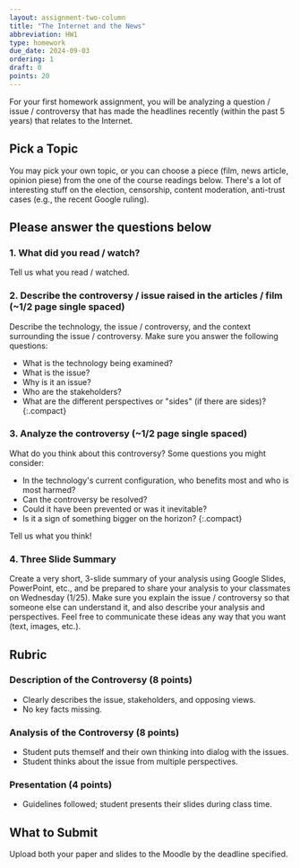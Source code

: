 ```yaml
---
layout: assignment-two-column
title: "The Internet and the News"
abbreviation: HW1
type: homework
due_date: 2024-09-03
ordering: 1
draft: 0
points: 20
---
```


For your first homework assignment, you will be analyzing a question / issue / controversy that has made the headlines recently (within the past 5 years) that relates to the Internet. 

## Pick a Topic
You may pick your own topic, or you can choose a piece (film, news article, opinion piese) from the one of the course readings below. There's a lot of interesting stuff on the election, censorship, content moderation, anti-trust cases (e.g., the recent Google ruling).

## Please answer the questions below

### 1. What did you read / watch?
Tell us what you read / watched.

### 2. Describe the controversy / issue raised in the articles / film (~1/2 page single spaced)
Describe the technology, the issue / controversy, and the context surrounding the issue / controversy. Make sure you answer the following questions:

* What is the technology being examined?
* What is the issue?
* Why is it an issue?
* Who are the stakeholders?
* What are the different perspectives or "sides" (if there are sides)?
{:.compact}

### 3. Analyze the controversy (~1/2 page single spaced)
What do you think about this controversy? Some questions you might consider:

* In the technology's current configuration, who benefits most and who is most harmed?
* Can the controversy be resolved?
* Could it have been prevented or was it inevitable?
* Is it a sign of something bigger on the horizon?
{:.compact}

Tell us what you think!

### 4. Three Slide Summary
Create a very short, 3-slide summary of your analysis using Google Slides, PowerPoint, etc., and be prepared to share your analysis to your classmates on Wednesday (1/25). Make sure you explain the issue / controversy so that someone else can understand it, and also describe your analysis and perspectives. Feel free to communicate these ideas any way that you want (text, images, etc.).

## Rubric

### Description of the Controversy (8 points)
* Clearly describes the issue, stakeholders, and opposing views.
* No key facts missing.

### Analysis of the Controversy (8 points)
* Student puts themself and their own thinking into dialog with the issues.
* Student thinks about the issue from multiple perspectives.

### Presentation (4 points)
* Guidelines followed; student presents their slides during class time.

## What to Submit
Upload both your paper and slides to the Moodle by the deadline specified.